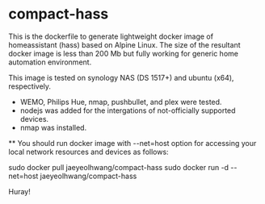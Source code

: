 # compact-hass

This is the dockerfile to generate lightweight docker image of homeassistant (hass) based on Alpine Linux.
The size of the resultant docker image is less than 200 Mb but fully working for generic home automation environment.

This image is tested on synology NAS (DS 1517+) and ubuntu (x64), respectively.

* WEMO, Philips Hue, nmap, pushbullet, and plex were tested. 
* nodejs was added for the intergations of not-officially supported devices.
* nmap was installed.

** You should run docker image with --net=host option for accessing your local network resources and devices as follows:

sudo docker pull jaeyeolhwang/compact-hass
sudo docker run -d --net=host jaeyeolhwang/compact-hass

Huray!
